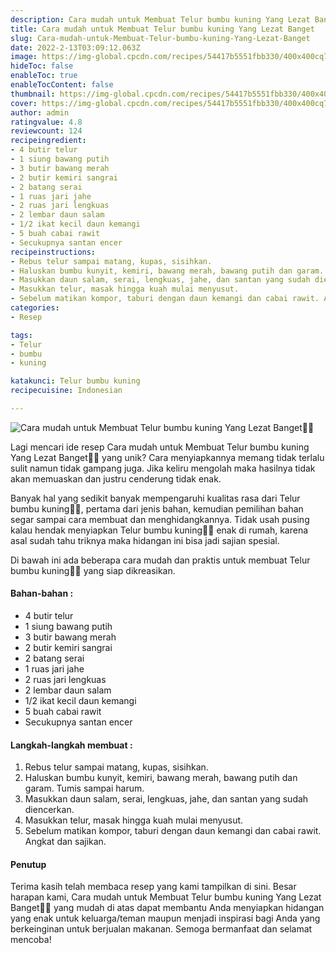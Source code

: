 ```yaml
---
description: Cara mudah untuk Membuat Telur bumbu kuning Yang Lezat Banget"
title: Cara mudah untuk Membuat Telur bumbu kuning Yang Lezat Banget
slug: Cara-mudah-untuk-Membuat-Telur-bumbu-kuning-Yang-Lezat-Banget
date: 2022-2-13T03:09:12.063Z
image: https://img-global.cpcdn.com/recipes/54417b5551fbb330/400x400cq70/photo.jpg
hideToc: false
enableToc: true
enableTocContent: false
thumbnail: https://img-global.cpcdn.com/recipes/54417b5551fbb330/400x400cq70/photo.jpg
cover: https://img-global.cpcdn.com/recipes/54417b5551fbb330/400x400cq70/photo.jpg
author: admin
ratingvalue: 4.8
reviewcount: 124
recipeingredient:
- 4 butir telur
- 1 siung bawang putih
- 3 butir bawang merah
- 2 butir kemiri sangrai
- 2 batang serai
- 1 ruas jari jahe
- 2 ruas jari lengkuas
- 2 lembar daun salam
- 1/2 ikat kecil daun kemangi
- 5 buah cabai rawit
- Secukupnya santan encer
recipeinstructions:
- Rebus telur sampai matang, kupas, sisihkan.
- Haluskan bumbu kunyit, kemiri, bawang merah, bawang putih dan garam. Tumis sampai harum.
- Masukkan daun salam, serai, lengkuas, jahe, dan santan yang sudah diencerkan.
- Masukkan telur, masak hingga kuah mulai menyusut.
- Sebelum matikan kompor, taburi dengan daun kemangi dan cabai rawit. Angkat dan sajikan.
categories:
- Resep

tags:
- Telur
- bumbu
- kuning

katakunci: Telur bumbu kuning
recipecuisine: Indonesian

---
```


![Cara mudah untuk Membuat Telur bumbu kuning Yang Lezat Banget👩‍🍳](https://img-global.cpcdn.com/recipes/54417b5551fbb330/400x400cq70/photo.jpg)

Lagi mencari ide resep Cara mudah untuk Membuat Telur bumbu kuning Yang Lezat Banget👩‍🍳 yang unik? Cara menyiapkannya memang tidak terlalu sulit namun tidak gampang juga. Jika keliru mengolah maka hasilnya tidak akan memuaskan dan justru cenderung tidak enak.

Banyak hal yang sedikit banyak mempengaruhi kualitas rasa dari Telur bumbu kuning👩‍🍳, pertama dari jenis bahan, kemudian pemilihan bahan segar sampai cara membuat dan menghidangkannya. Tidak usah pusing kalau hendak menyiapkan Telur bumbu kuning👩‍🍳 enak di rumah, karena asal sudah tahu triknya maka hidangan ini bisa jadi sajian spesial.

Di bawah ini ada beberapa cara mudah dan praktis untuk membuat Telur bumbu kuning👩‍🍳 yang siap dikreasikan.

<!--inarticleads1-->

#### Bahan-bahan :

- 4 butir telur
- 1 siung bawang putih
- 3 butir bawang merah
- 2 butir kemiri sangrai
- 2 batang serai
- 1 ruas jari jahe
- 2 ruas jari lengkuas
- 2 lembar daun salam
- 1/2 ikat kecil daun kemangi
- 5 buah cabai rawit
- Secukupnya santan encer

<!--inarticleads2-->

#### Langkah-langkah membuat :

1. Rebus telur sampai matang, kupas, sisihkan.
1. Haluskan bumbu kunyit, kemiri, bawang merah, bawang putih dan garam. Tumis sampai harum.
1. Masukkan daun salam, serai, lengkuas, jahe, dan santan yang sudah diencerkan.
1. Masukkan telur, masak hingga kuah mulai menyusut.
1. Sebelum matikan kompor, taburi dengan daun kemangi dan cabai rawit. Angkat dan sajikan.

#### Penutup

Terima kasih telah membaca resep yang kami tampilkan di sini. Besar harapan kami, Cara mudah untuk Membuat Telur bumbu kuning Yang Lezat Banget👩‍🍳 yang mudah di atas dapat membantu Anda menyiapkan hidangan yang enak untuk keluarga/teman maupun menjadi inspirasi bagi Anda yang berkeinginan untuk berjualan makanan. Semoga bermanfaat dan selamat mencoba!